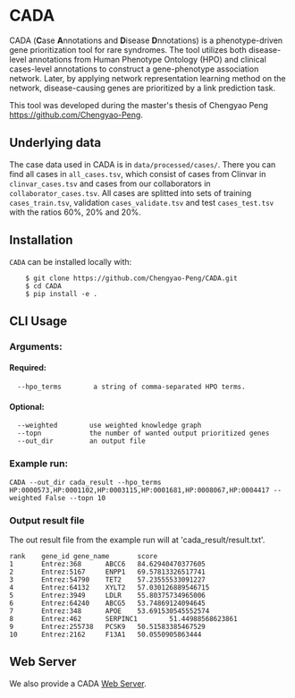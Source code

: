 # CADA
CADA (**C**ase **A**nnotations and **D**isease **D**nnotations)  is a phenotype-driven gene prioritization tool for rare syndromes. The tool utilizes both disease-level annotations from Human Phenotype Ontology (HPO) and clinical cases-level annotations to construct a gene-phenotype association network. Later, by applying network representation learning method on the network, disease-causing genes are prioritized by a link prediction task.

This tool was developed during the master's thesis of Chengyao Peng <https://github.com/Chengyao-Peng>.

## Underlying data
The case data used in CADA is in `data/processed/cases/`. There you can find all cases in `all_cases.tsv`, which consist of cases from Clinvar in `clinvar_cases.tsv` and cases from our collaborators in `collaborator_cases.tsv`. All cases are splitted into sets of training `cases_train.tsv`, validation `cases_validate.tsv` and test `cases_test.tsv` with the ratios 60%, 20% and 20%.

       
## Installation

``CADA`` can be installed locally with:
```
    $ git clone https://github.com/Chengyao-Peng/CADA.git
    $ cd CADA
    $ pip install -e . 
```
 
## CLI Usage 
### Arguments:
#### Required:
```
  --hpo_terms        a string of comma-separated HPO terms.
```
#### Optional:
```
  --weighted        use weighted knowledge graph
  --topn            the number of wanted output prioritized genes
  --out_dir         an output file
```
### Example run:
```
CADA --out_dir cada_result --hpo_terms HP:0000573,HP:0001102,HP:0003115,HP:0001681,HP:0008067,HP:0004417 --weighted False --topn 10
```
### Output result file
The out result file from the example run will at 'cada_result/result.txt'.
```
rank    gene_id gene_name       score
1       Entrez:368      ABCC6   84.62940470377605
2       Entrez:5167     ENPP1   69.57813326517741
3       Entrez:54790    TET2    57.23555533091227
4       Entrez:64132    XYLT2   57.030126889546715
5       Entrez:3949     LDLR    55.80375734965006
6       Entrez:64240    ABCG5   53.74869124094645
7       Entrez:348      APOE    53.691530545552574
8       Entrez:462      SERPINC1        51.44988568623861
9       Entrez:255738   PCSK9   50.51583385467529
10      Entrez:2162     F13A1   50.0550905863444
```
## Web Server
We also provide a CADA [Web Server](https://cada.gene-talk.de/webservice).


